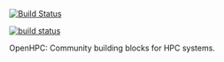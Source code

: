 [![Build Status](http://obs.koomie.com/badge/badge-1.0-CentOS_7.1.svg)](https://obs.koomie.com/project/show/OpenHPC:1.0:Factory)

<a href="https://obs.koomie.com/project/show/OpenHPC:1.0:Factory">
  <img src="http://obs.koomie.com/badge/badge-1.0-CentOS_7.1.svg"
       alt="build status">
</a>

OpenHPC: Community building blocks for HPC systems.

